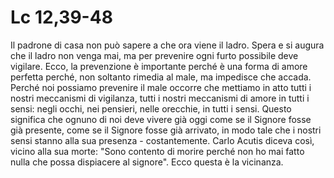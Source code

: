 Lc 12,39-48
===========

Il padrone di casa non può sapere a che ora viene il ladro. Spera e si
augura che il ladro non venga mai, ma per prevenire ogni furto
possibile deve vigilare. Ecco, la prevenzione è importante perché è
una forma di amore perfetta perché, non soltanto rimedia al male, ma
impedisce che accada. Perché noi possiamo prevenire il male occorre
che mettiamo in atto tutti i nostri meccanismi di vigilanza, tutti i
nostri meccanismi di amore in tutti i sensi: negli occhi, nei
pensieri, nelle orecchie, in tutti i sensi. Questo significa che
ognuno di noi deve vivere già oggi come se il Signore fosse già
presente, come se il Signore fosse già arrivato, in modo tale che i
nostri sensi stanno alla sua presenza - costantemente. Carlo Acutis
diceva così, vicino alla sua morte: "Sono contento di morire perché
non ho mai fatto nulla che possa dispiacere al signore". Ecco questa è
la vicinanza.